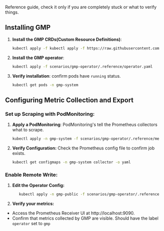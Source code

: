 Reference guide, check it only if you are completely stuck or what to verify things.


## Installing GMP
1. <b>Install the GMP CRDs(Custom Resource Definitions)</b>:

   ```bash
   kubectl apply -f kubectl apply -f https://raw.githubusercontent.com/GoogleCloudPlatform/prometheus-engine/main/manifests/setup.yaml
   ```

2. <b>Install the GMP operator</b>:

   ```bash
   kubectl apply -f scenarios/gmp-operator/.reference/operator.yaml
   ```

3. <b>Verify installation</b>: confirm pods have `running` status.

   ```bash
   kubectl get pods -n gmp-system
   ```

## Configuring Metric Collection and Export

### Set up Scraping with PodMonitoring:
1. <b>Apply a PodMonitoring</b>: PodMonitoring's tell the Prometheus collectors what to scrape.

   ```bash
   kubectl apply -n gmp-system -f scenarios/gmp-operator/.reference/metric-source-podmonitoring.yaml
   ```

3. <b>Verify Configuration:</b> Check the Prometheus config file to confirm job exists.

   ```bash
   kubectl get configmaps -n gmp-system collector -o yaml
   ```

### Enable Remote Write:

1. <b>Edit the Operator Config:</b>

   ```bash
      kubectl apply -n gmp-public -f scenarios/gmp-operator/.reference/config.yaml
   ```

4. <b>Verify your metrics:</b>
- Access the Prometheus Receiver UI at http://localhost:9090.
- Confirm that metrics collected by GMP are visible. Should have the label `operator` set to `gmp`


